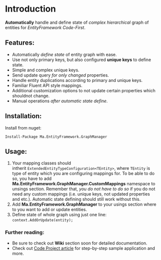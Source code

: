 # Introduction

**Automatically** handle and define state of *complex hierarchical* graph of entities for *EntityFramework Code-First*.

## Features:

- Automatically *define state* of entity graph with ease.
- Use not only primary keys, but also configured **unique keys** to define state.
- Simple and complex unique keys.
- Send update query *for only changed* properties.
- Handle entity duplications according to primary and unique keys.
- Familiar Fluent API style mappings.
- Additional customization options to not update certain properties which shouldnot change.
- Manual operations *after automatic state define*.

## Installation:

Install from nuget:

`Install-Package Ma.EntityFramework.GraphManager`

## Usage:

1. Your mapping classes should intherit `ExtendedEntityTypeConfiguration<TEntity>`, where `TEntity` is type of entity 
which you are configuring mappings for. To be able to do so, you have to add 
**Ma.EntityFramework.GraphManager.CustomMappings** namespace to unsings section. 
Remember that, *you do not have to do so* if you do not need any custom mappings (i.e. unique keys, not updated properties and etc.). 
Automatic state defining should still work without this.
2. Add **Ma.EntityFramework.GraphManager** to your usings section where to you want to add or update entities.
3. Define state of whole graph using just one line: `context.AddOrUpdate(entity);`

### Further reading:

- Be sure to check out **Wiki** section soon for detailed documentation.
- Check out [Code Project article](http://www.codeproject.com/Articles/1153391/Automatic-graph-operations-using-EntityFramework)
for step-by-step sample application and more.
